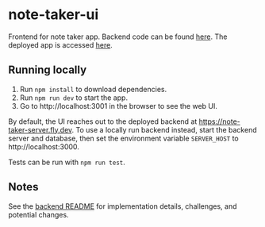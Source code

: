 # note-taker-ui
Frontend for note taker app. Backend code can be found [here](https://github.com/AnonymousRandomPerson/note-taker-server). The deployed app is accessed [here](https://note-taker-ui.fly.dev/).

## Running locally
1. Run `npm install` to download dependencies.
2. Run `npm run dev` to start the app.
3. Go to http://localhost:3001 in the browser to see the web UI.

By default, the UI reaches out to the deployed backend at https://note-taker-server.fly.dev. To use a locally run backend instead, start the backend server and database, then set the environment variable `SERVER_HOST` to http://localhost:3000.

Tests can be run with `npm run test`.

## Notes
See the [backend README](https://github.com/AnonymousRandomPerson/note-taker-server/blob/main/README.md#implementation) for implementation details, challenges, and potential changes.
